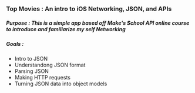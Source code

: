 ### Top Movies : An intro to iOS Networking, JSON, and APIs

##### Purpose : This is a simple app based off Make's School API online course to introduce and familiarize my self Networking

##### Goals :

* Intro to JSON
* Understandong JSON format
* Parsing JSON
* Making HTTP requests
* Turning JSON data into object models
